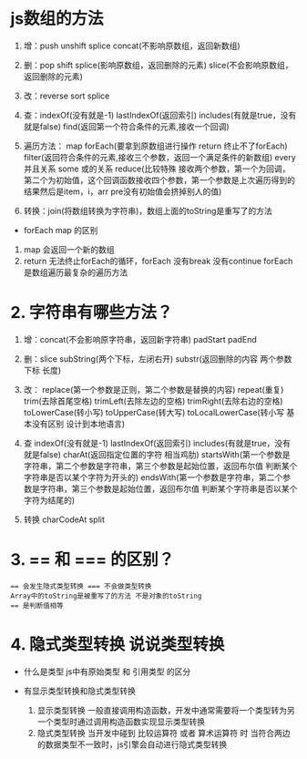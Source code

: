 # js数组的方法
1. 增：push unshift splice concat(不影响原数组，返回新数组) 
2. 删：pop shift splice(影响原数组，返回删除的元素) slice(不会影响原数组，返回删除的元素)
3. 改：reverse sort splice 
4. 查：indexOf(没有就是-1) lastIndexOf(返回索引) includes(有就是true，没有就是false) find(返回第一个符合条件的元素,接收一个回调)
5. 遍历方法： 
        map forEach(要拿到原数组进行操作 return 终止不了forEach)  
        filter(返回符合条件的元素,接收三个参数，返回一个满足条件的新数组)
        every并且关系 
        some 或的关系
        reduce(比较特殊 接收两个参数，第一个为回调，第二个为初始值，这个回调函数接收四个参数，第一个参数是上次遍历得到的结果然后是item，i，arr pre没有初始值会挤掉别人的值)

6. 转换：join(将数组转换为字符串)，数组上面的toString是重写了的方法

- forEach map 的区别
1. map 会返回一个新的数组
2. return 无法终止forEach的循环，forEach 没有break 没有continue  forEach 是数组遍历最复杂的遍历方法

# 2. 字符串有哪些方法？
1. 增：concat(不会影响原字符串，返回新字符串)  padStart padEnd
2. 删：slice  subString(两个下标，左闭右开) substr(返回删除的内容 两个参数下标 长度)
3. 改：
    replace(第一个参数是正则，第二个参数是替换的内容) 
    repeat(重复) 
    trim(去除首尾空格) 
    trimLeft(去除左边的空格) 
    trimRight(去除右边的空格) 
    toLowerCase(转小写) 
    toUpperCase(转大写)
    toLocalLowerCase(转小写 基本没有区别 设计到本地语言)

4. 查
    indexOf(没有就是-1)
    lastIndexOf(返回索引)
    includes(有就是true，没有就是false)
    charAt(返回指定位置的字符 相当鸡肋)
    startsWith(第一个参数是字符串，第二个参数是字符串，第三个参数是起始位置，返回布尔值 判断某个字符串是否以某个字符为开头的)
    endsWith(第一个参数是字符串，第二个参数是字符串，第三个参数是起始位置，返回布尔值 判断某个字符串是否以某个字符为结尾的)
    
5. 转换
    charCodeAt
    split


# 3. == 和 === 的区别？
    == 会发生隐式类型转换 === 不会做类型转换
    Array中的toString是被重写了的方法 不是对象的toString
    == 是判断值相等
# 4. 隐式类型转换 说说类型转换
- 什么是类型
js中有原始类型 和 引用类型 的区分

- 有显示类型转换和隐式类型转换
    1. 显示类型转换 一般直接调用构造函数，开发中通常需要将一个类型转为另一个类型时通过调用构造函数实现显示类型转换
    2. 隐式类型转换 当开发中碰到 比较运算符 或者 算术运算符 时 当符合两边的数据类型不一致时，js引擎会自动进行隐式类型转换